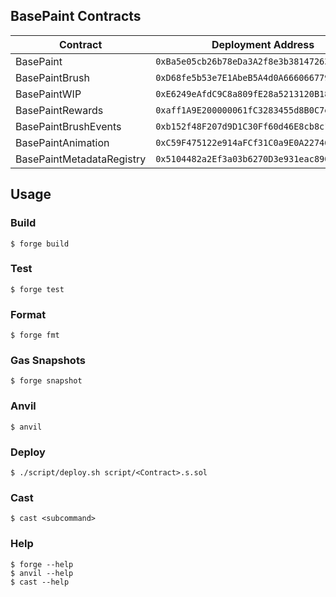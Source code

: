 ## BasePaint Contracts

| Contract                  | Deployment Address                           |
| ------------------------- | -------------------------------------------- |
| BasePaint                 | `0xBa5e05cb26b78eDa3A2f8e3b3814726305dcAc83` |
| BasePaintBrush            | `0xD68fe5b53e7E1AbeB5A4d0A6660667791f39263a` |
| BasePaintWIP              | `0xE6249eAfdC9C8a809fE28a5213120B1860f9a75f` |
| BasePaintRewards          | `0xaff1A9E200000061fC3283455d8B0C7e3e728161` |
| BasePaintBrushEvents      | `0xb152f48F207d9D1C30Ff60d46E8cb8c1a5d00dEC` |
| BasePaintAnimation        | `0xC59F475122e914aFCf31C0a9E0A2274666135e4E` |
| BasePaintMetadataRegistry | `0x5104482a2Ef3a03b6270D3e931eac890b86FaD01` |

## Usage

### Build

```shell
$ forge build
```

### Test

```shell
$ forge test
```

### Format

```shell
$ forge fmt
```

### Gas Snapshots

```shell
$ forge snapshot
```

### Anvil

```shell
$ anvil
```

### Deploy

```shell
$ ./script/deploy.sh script/<Contract>.s.sol
```

### Cast

```shell
$ cast <subcommand>
```

### Help

```shell
$ forge --help
$ anvil --help
$ cast --help
```
